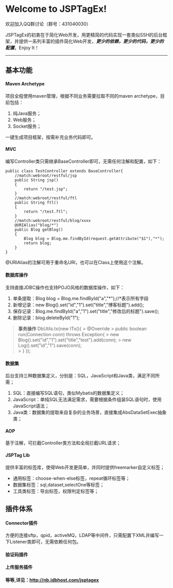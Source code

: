 Welcome to JSPTagEx!
===================

欢迎加入QQ群讨论（群号：431040030）

JSPTagEx的初衷在于简化Web开发，用更精简的代码实现一套类似SSH的后台框架，并提供一系列丰富的插件简化Web开发，***更少的依赖，更少的代码，更少的配置***，Enjoy It！

----------


基本功能
-------------
#### <i class="icon-file"></i> Maven Archetype

项目全程使用maven管理，根据不同业务需要拉取不同的maven archetype，目前包括：

 1. 纯Java服务；
 2. Web服务；
 3. Socket服务；

一键生成项目框架，按需补充业务代码即可。

#### <i class="icon-file"></i> MVC

编写Controller类只需继承BaseController即可，无需任何注解和配置，如下：

    public class TestController extends BaseController{
	    //match:webroot/restful/jsp
	    public String jsp()
	    {
		    return "/test.jsp";
	    }
	    //match:webroot/restful/ftl
	    public String ftl()
	    {
		    return "/test.ftl";
	    }
	    //match:webroot/restful/blog/xxxx
	    @URIAlias("blog/*")
	    public Blog getBlog()
	    {
		    Blog blog = Blog.me.findById(request.getAttribute("$1"),"*");
		    return blog;
	    }
    }

@URIAlias的注解可用于重命名URI，也可以在Class上使用这个注解。
	
#### <i class="icon-folder-open"></i> 数据库操作

支持直接JDBC操作也支持POJO风格的数据库操作，如下：

 1. 单条提取：Blog blog = Blog.me.findById("a","\*");//\*表示所有字段
 2. 新增记录：new Blog().set("id","1").set("title","博客标题").add();
 3. 保存记录：Blog.me.findById("a","1").set("title","修改后的标题").save();
 4. 删除记录：blog.deleteById("1");
> **事务操作** 
> DbUtils.tx(new ITx(){
	> @Override
	> public boolean run(Connection conn) throws Exception{
		>	  new Blog().set("id","1").set("title","test").add(conn);
		>    new Log().set("id","1").save(conn);	
	> }
> });


#### <i class="icon-pencil"></i> 数据集

后台支持三种数据集定义，分别是：SQL，JavaScript和Java类，满足不同所需；

 1. SQL：直接编写SQL语句，类似Mybatis的数据集定义；
 2. JavaScript：单纯SQL无法满足需求，需要根据条件组装SQL语句时，使用JavaScript语法；
 3. Java类：数据集的提取来自复杂的业务场景，直接集成AbsDataSetExec抽象类；

#### <i class="icon-trash"></i> AOP

基于注解，可拦截Controller类方法和全局拦截URL请求；

#### <i class="icon-hdd"></i> JSPTag Lib

提供丰富的标签库，使得Web开发更简单，并同时提供freemarker自定义标签；

 - 通用标签：choose-when-else标签，repeat循环标签等；
 - 数据集标签：sql,dataset,selectOne等标签；
 - 工具类标签：导出标签，权限判定标签等；


插件体系
-------------------

#### <i class="icon-refresh"></i> Connector插件

方便的连接sftp，qpid，activeMQ，LDAP等中间件，只需配置下XML并编写一下Listener类即可，无需依赖任何包。

#### <i class="icon-refresh"></i> 验证码插件

#### <i class="icon-refresh"></i> 上传服务插件

#### 等等,详见：http://nb.idbhost.com/jsptagex
